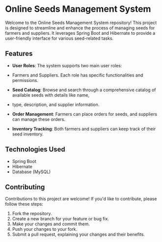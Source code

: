 # Online Seeds Management System

Welcome to the Online Seeds Management System repository! 
This project is designed to streamline and enhance the process of managing seeds for farmers and suppliers.
It leverages Spring Boot and Hibernate to provide a user-friendly interface for various seed-related tasks.

## Features

- **User Roles**: The system supports two main user roles:
- Farmers and Suppliers. Each role has specific functionalities and permissions.

- **Seed Catalog**: Browse and search through a comprehensive catalog of available seeds with details like name,
- type, description, and supplier information.

- **Order Management**: Farmers can place orders for seeds, and suppliers can manage these orders.

- **Inventory Tracking**: Both farmers and suppliers can keep track of their seed inventory.

## Technologies Used

- Spring Boot
- Hibernate
- Database (MySQL)

## Contributing
Contributions to this project are welcome! If you'd like to contribute, please follow these steps:

1. Fork the repository.
2. Create a new branch for your feature or bug fix.
3. Make your changes and commit them.
4. Push your changes to your fork.
5. Submit a pull request, explaining your changes and their benefits.

   
